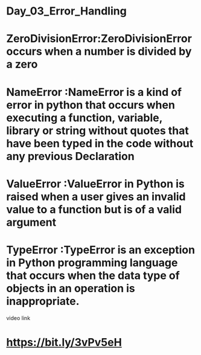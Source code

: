 # Day_03_Error_Handling
# ZeroDivisionError:ZeroDivisionError occurs when a number is divided by a zero
# NameError   :NameError is a kind of error in python that occurs when executing a function, variable, library or string without quotes that have been typed in the                     code without any previous Declaration 
# ValueError  :ValueError in Python is raised when a user gives an invalid value to a function but is of a valid argument
# TypeError   :TypeError is an exception in Python programming language that occurs when the data type of objects in an operation is inappropriate.


video link
# https://bit.ly/3vPv5eH
 
